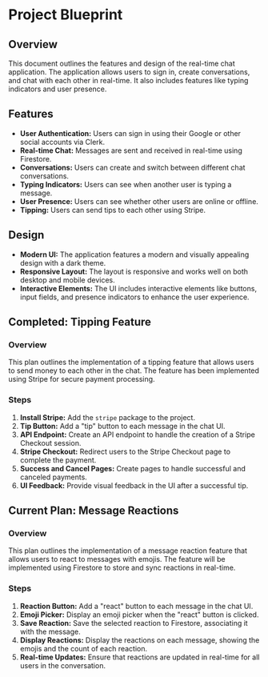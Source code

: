 # Project Blueprint

## Overview

This document outlines the features and design of the real-time chat application. The application allows users to sign in, create conversations, and chat with each other in real-time. It also includes features like typing indicators and user presence.

## Features

*   **User Authentication:** Users can sign in using their Google or other social accounts via Clerk.
*   **Real-time Chat:** Messages are sent and received in real-time using Firestore.
*   **Conversations:** Users can create and switch between different chat conversations.
*   **Typing Indicators:** Users can see when another user is typing a message.
*   **User Presence:** Users can see whether other users are online or offline.
*   **Tipping:** Users can send tips to each other using Stripe.

## Design

*   **Modern UI:** The application features a modern and visually appealing design with a dark theme.
*   **Responsive Layout:** The layout is responsive and works well on both desktop and mobile devices.
*   **Interactive Elements:** The UI includes interactive elements like buttons, input fields, and presence indicators to enhance the user experience.

## Completed: Tipping Feature

### Overview

This plan outlines the implementation of a tipping feature that allows users to send money to each other in the chat. The feature has been implemented using Stripe for secure payment processing.

### Steps

1.  **Install Stripe:** Add the `stripe` package to the project.
2.  **Tip Button:** Add a "tip" button to each message in the chat UI.
3.  **API Endpoint:** Create an API endpoint to handle the creation of a Stripe Checkout session.
4.  **Stripe Checkout:** Redirect users to the Stripe Checkout page to complete the payment.
5.  **Success and Cancel Pages:** Create pages to handle successful and canceled payments.
6.  **UI Feedback:** Provide visual feedback in the UI after a successful tip.

## Current Plan: Message Reactions

### Overview

This plan outlines the implementation of a message reaction feature that allows users to react to messages with emojis. The feature will be implemented using Firestore to store and sync reactions in real-time.

### Steps

1.  **Reaction Button:** Add a "react" button to each message in the chat UI.
2.  **Emoji Picker:** Display an emoji picker when the "react" button is clicked.
3.  **Save Reaction:** Save the selected reaction to Firestore, associating it with the message.
4.  **Display Reactions:** Display the reactions on each message, showing the emojis and the count of each reaction.
5.  **Real-time Updates:** Ensure that reactions are updated in real-time for all users in the conversation.
